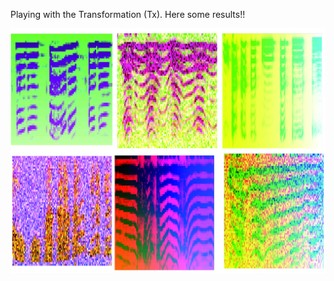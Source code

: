 Playing with the Transformation (Tx). Here some results!!

![Example Image](../project_images/mixTx.jpg?raw=true "Example Image")







